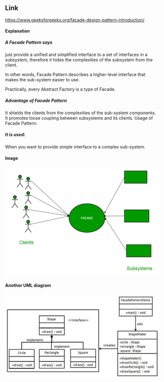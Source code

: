 ## Link

https://www.geeksforgeeks.org/facade-design-pattern-introduction/

#### Explanation

##### A Facade Pattern says 

just provide a unified and simplified interface to a set of interfaces in a subsystem, therefore it hides the complexities of the subsystem from the client.

In other words, Facade Pattern describes a higher-level interface that makes the sub-system easier to use.

Practically, every Abstract Factory is a type of Facade.

##### Advantage of Facade Pattern
It shields the clients from the complexities of the sub-system components.
It promotes loose coupling between subsystems and its clients.
Usage of Facade Pattern:
##### It is used:

When you want to provide simple interface to a complex sub-system.

#### Image 

![Facade Pattern](facadeA.png)

#### Another UML diagram

![Facade Pattern UML ](facade_pattern_uml_diagram.jpg)